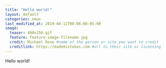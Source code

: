 ```yaml
---
title: "Hello world!"
layout: default
categories: news
last_modified_at: 2019-04-11T08:06:00-05:00
image:
  teaser: 400x250.gif
  feature: feature-image-filename.jpg
  credit: Michael Rose #name of the person or site you want to credit
  creditlink: https://mademistakes.com #url to their site or licensing
---
```


Hello world!